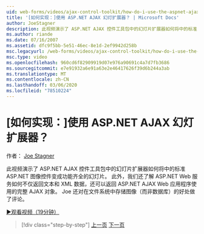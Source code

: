 ```yaml
---
uid: web-forms/videos/ajax-control-toolkit/how-do-i-use-the-aspnet-ajax-slideshow-extender
title: '[如何实现：]使用 ASP.NET AJAX 幻灯扩展器？ | Microsoft Docs'
author: JoeStagner
description: 此视频演示了 ASP.NET AJAX 控件工具包中的幻灯片扩展器如何将中的标准 ASP.NET 图像控件变为全功能 sl 。
ms.author: riande
ms.date: 07/16/2007
ms.assetid: dfc9f5bb-5e51-46ec-8e1d-2ef9942d258b
msc.legacyurl: /web-forms/videos/ajax-control-toolkit/how-do-i-use-the-aspnet-ajax-slideshow-extender
msc.type: video
ms.openlocfilehash: 960cd6f82909919d07e976a90691c4a7d7fb3686
ms.sourcegitcommit: e7e91932a6e91a63e2e46417626f39d6b244a3ab
ms.translationtype: MT
ms.contentlocale: zh-CN
ms.lasthandoff: 03/06/2020
ms.locfileid: "78510224"
---
```

# <a name="how-do-i-use-the-aspnet-ajax-slideshow-extender"></a>[如何实现：]使用 ASP.NET AJAX 幻灯扩展器？

作者： [Joe Stagner](https://github.com/JoeStagner)

此视频演示了 ASP.NET AJAX 控件工具包中的幻灯片扩展器如何将中的标准 ASP.NET 图像控件变成功能齐全的幻灯片。 此外，我们还了解 ASP.NET Web 服务如何不仅返回文本和 XML 数据，还可以返回 ASP.NET AJAX Web 应用程序使用的完整 AJAX 对象。 Joe 还对在文件系统中存储图像（而非数据库）的好处做了评论。

[&#9654;观看视频（19分钟）](https://channel9.msdn.com/Blogs/ASP-NET-Site-Videos/how-do-i-use-the-aspnet-ajax-slideshow-extender)

> [!div class="step-by-step"]
> [上一页](how-do-i-use-the-aspnet-ajax-tabs-control.md)
> [下一页](how-do-i-use-the-aspnet-ajax-updatepanelanimation-extender.md)
